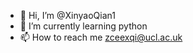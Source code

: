 - 👋 Hi, I’m @XinyaoQian1
- 🌱 I’m currently learning python
- 📫 How to reach me zceexqi@ucl.ac.uk

<!---
XinyaoQian1/XinyaoQian1 is a ✨ special ✨ repository because its `README.md` (this file) appears on your GitHub profile.
You can click the Preview link to take a look at your changes.
--->
